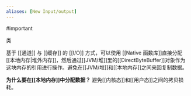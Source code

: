 ```yaml
---
aliases: [New Input/output]
---
```

#important

类

基于 [[通道]] 与 [[缓存]] 的 [[I/O]] 方式，可以使用 [[Native 函数库]]直接分配[[本地内存|堆外内存]]，然后通过[[JVM/堆]]里的[[DirectByteBuffer]]对象作为这块内存的引用进行操作。避免在[[JVM/堆]]和[[本地内存]]之间来回复制数据。

**为什么要在[[本地内存]]中分配数据？**
避免[[内核态]]和[[用户态]]之间的拷贝损耗。